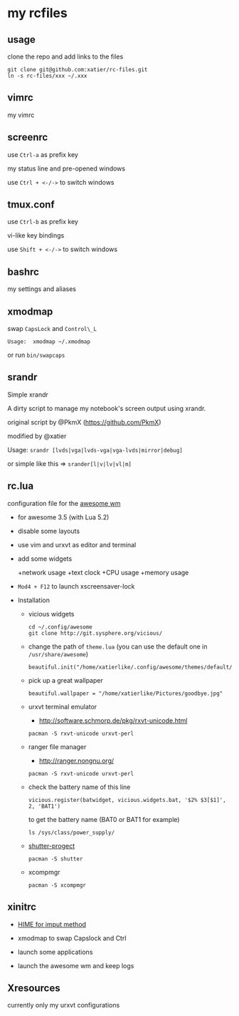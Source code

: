 my rcfiles
==========

usage
-----

clone the repo and add links to the files

```
git clone git@github.com:xatier/rc-files.git
ln -s rc-files/xxx ~/.xxx
```

vimrc
-----

my vimrc


screenrc
-----

use `Ctrl-a` as prefix key

my status line and pre-opened windows

use `Ctrl + <-/->` to switch windows


tmux.conf
-----

use `Ctrl-b` as prefix key

vi-like key bindings

use `Shift + <-/->` to switch windows

bashrc
-----

my settings and aliases

xmodmap
-------

swap `CapsLock` and `Control\_L`

`Usage:  xmodmap ~/.xmodmap`

or run `bin/swapcaps`

srandr
------

Simple xrandr

A dirty script to manage my notebook's screen output using xrandr.


original script by @PkmX (<https://github.com/PkmX>)

modified by @xatier

Usage: `srandr [lvds|vga|lvds-vga|vga-lvds|mirror|debug]`

or simple like this => `srander[l|v|lv|vl|m]`


rc.lua
------

configuration file for the [awesome wm](http://awesome.naquadah.org/)

- for awesome 3.5 (with Lua 5.2)

- disable some layouts

- use vim and urxvt as editor and terminal

- add some widgets

  +network usage
  +text clock
  +CPU usage
  +memory usage

- `Mod4 + F12` to launch xscreensaver-lock

- Installation

    + vicious widgets

        ```
        cd ~/.config/awesome
        git clone http://git.sysphere.org/vicious/
        ```

    + change the path of `theme.lua`  (you can use the default one in `/usr/share/awesome`)

        ```
        beautiful.init("/home/xatierlike/.config/awesome/themes/default/theme.lua")
        ```

    + pick up a great wallpaper

        ```
        beautiful.wallpaper = "/home/xatierlike/Pictures/goodbye.jpg"
        ```

    + urxvt terminal emulator

        - http://software.schmorp.de/pkg/rxvt-unicode.html

        ```
        pacman -S rxvt-unicode urxvt-perl
        ```

    + ranger file manager

        - http://ranger.nongnu.org/

        ```
        pacman -S rxvt-unicode urxvt-perl
        ```

    + check the battery name of this line

        `vicious.register(batwidget, vicious.widgets.bat, '$2% $3[$1]', 2, 'BAT1')`

        to get the battery name (BAT0 or BAT1 for example)

        ```
        ls /sys/class/power_supply/
        ```


    + [shutter-progect](http://shutter-project.org/)

        ```
        pacman -S shutter
        ```

    + xcompmgr

        ```
        pacman -S xcompmgr
        ```


xinitrc
-------

- [HIME for imput method](http://hime.luna.com.tw/)

- xmodmap to swap Capslock and Ctrl

- launch some applications

- launch the awesome wm and keep logs


Xresources
----------

currently only my urxvt configurations

